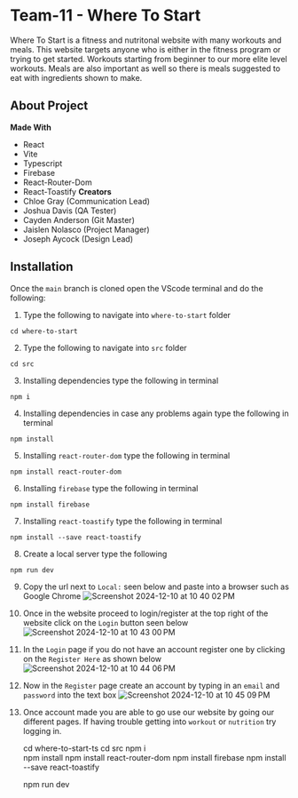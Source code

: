# Team-11 - Where To Start
Where To Start is a fitness and nutritonal website with many workouts and meals. This website targets anyone who is either in the fitness program or trying to get started. Workouts starting from beginner to our more elite level workouts. Meals are also important as well so there is meals suggested to eat with ingredients shown to make.
## About Project
**Made With**
- React
- Vite
- Typescript
- Firebase
- React-Router-Dom
- React-Toastify
**Creators**
- Chloe Gray (Communication Lead)
- Joshua Davis (QA Tester)
- Cayden Anderson (Git Master)
- Jaislen Nolasco (Project Manager)
- Joseph Aycock (Design Lead)
## Installation
Once the `main` branch is cloned open the VScode terminal and do the following:
1. Type the following to navigate into `where-to-start` folder
```
cd where-to-start
```
2. Type the following to navigate into `src` folder
```
cd src
```
3. Installing dependencies type the following in terminal
```
npm i
```
4. Installing dependencies in case any problems again type the following in terminal
```
npm install
```
5. Installing `react-router-dom` type the following in terminal
```
npm install react-router-dom
```
6. Installing `firebase` type the following in terminal
```
npm install firebase
```
7. Installing `react-toastify` type the following in terminal
```
npm install --save react-toastify
```
8. Create a local server type the following
```
npm run dev
```
9. Copy the url next to `Local:` seen below and paste into a browser such as Google Chrome
![Screenshot 2024-12-10 at 10 40 02 PM](https://github.com/user-attachments/assets/d392661f-2f4a-4628-9164-4019de50bb7d)
10. Once in the website proceed to login/register at the top right of the website click on the `Login` button seen below
![Screenshot 2024-12-10 at 10 43 00 PM](https://github.com/user-attachments/assets/267cd6d9-a061-4b06-9c2e-4c2a16dcce17)
11. In the `Login` page if you do not have an account register one by clicking on the `Register Here` as shown below
![Screenshot 2024-12-10 at 10 44 06 PM](https://github.com/user-attachments/assets/dd6de747-7ab6-4632-9782-aee745654985)
12. Now in the `Register` page create an account by typing in an `email` and `password` into the text box
![Screenshot 2024-12-10 at 10 45 09 PM](https://github.com/user-attachments/assets/3510d9b1-2398-497d-8de4-a2fd941341e4)
13. Once account made you are able to go use our website by going our different pages. If having trouble getting into `workout` or `nutrition` try logging in.




    cd where-to-start-ts
    cd src
    npm i  
    npm install
    npm install react-router-dom
    npm install firebase
    npm install --save react-toastify

      npm run dev
